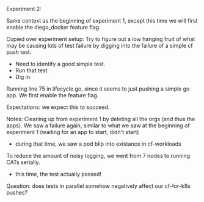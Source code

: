 Experiment 2:

Same context as the beginning of experiment 1, except this time we will first enable the diego_docker feature flag.

Copied over experiment setup:
Try to figure out a low hanging fruit of what may be causing lots of test failure by digging into the failure of a simple cf push test.

* Need to identify a good simple test.
* Run that test
* Dig in.

Running line 75 in lifecycle.go, since it seems to just pushing a simple go app. We first enable the feature flag.

Expectations: we expect this to succeed.

Notes:
Cleaning up from experiment 1 by deleting all the orgs (and thus the apps).
We saw a failure again, similar to what we saw at the beginning of experiment 1 (waiting for an app to start, didn't start)
 - during that time, we saw a pod blip into existance in cf-workloads

To reduce the amount of noisy logging, we went from 7 nodes to running CATs serially.
 - this time, the test actually passed!

 Question: does tests in parallel somehow negatively affect our cf-for-k8s pushes?

